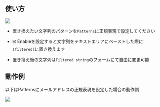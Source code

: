 ## 使い方
<div align="left">
  <img src="https://user-images.githubusercontent.com/17349045/128621544-76021af7-28ac-495e-98f4-78c228db40af.png">
</div>

- 置き換えたい文字列のパターンを`Patterns`に正規表現で設定してください

- :ballot_box_with_check: Enableを設定すると文字列をテキストエリアにペーストした際に`(filtered)`に置き換えます

- 置き換え後の文字列は`Filtered string`のフォームにて自由に変更可能

## 動作例
以下はPatternsにメールアドレスの正規表現を設定した場合の動作例
<div align="left">
  <img src="https://user-images.githubusercontent.com/17349045/124388973-24bd2680-dd20-11eb-9040-ab9d8a84d913.gif">
</div>
